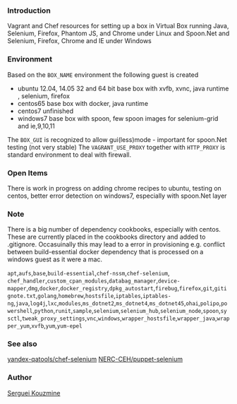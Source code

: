 ### Introduction
Vagrant and Chef resources for setting up a box in Virtual Box running Java, Selenium, Firefox, Phantom JS, and Chrome under Linux
and Spoon.Net and Selenium, Firefox, Chrome and IE under Windows

### Environment
Based on the `BOX_NAME` environment the following guest is created 

 - ubuntu 12.04, 14.05 32 and 64 bit
      base box with xvfb, xvnc, java runtime , selenium, firefox
 - centos65
      base box with docker, java runtime 
 - centos7 
      unfinished
 - windows7
      base box with spoon, few spoon images  for selenium-grid and ie,9,10,11

The `BOX_GUI` is recognized to allow gui(less)mode  - important for spoon.Net testing (not very stable)
The `VAGRANT_USE_PROXY` together with `HTTP_PROXY` is standard environment to deal with firewall. 


### Open Items 
There is work in progress on adding chrome recipes to ubuntu, testing on centos, better error detection on windows7, especially  with spoon.Net layer

### Note
There is a big number of dependency cookbooks, especially with centos. These are currently placed in the cookbooks directory and added to .gitignore. Occasuinally this may lead to a error in provisioning e.g. conflict between build-essential docker dependency that is processed on a windows guest as it were a mac.

`apt`,`aufs`,`base`,`build-essential`,`chef-nssm`,`chef-selenium`,
`chef_handler`,`custom_cpan_modules`,`databag_manager`,`device-mapper`,`dmg`,`docker`,`docker_registry`,`dpkg_autostart`,`firebug`,`firefox`,`git`,`gitignote.txt`,`golang`,`homebrew`,`hostsfile`,`iptables`,`iptables-ng`,`java`,`log4j`,`lxc`,`modules`,`ms_dotnet2`,`ms_dotnet4`,`ms_dotnet45`,`ohai`,`polipo`,`powershell`,`python`,`runit`,`sample`,`selenium`,`selenium_hub`,`selenium_node`,`spoon`,`sysctl`,`tweak_proxy_settings`,`vnc`,`windows`,`wrapper_hostsfile`,`wrapper_java`,`wrapper_yum`,`xvfb`,`yum`,`yum-epel`

### See also

[yandex-qatools/chef-selenium](https://github.com/yandex-qatools/chef-selenium)
[NERC-CEH/puppet-selenium](https://github.com/NERC-CEH/puppet-selenium)

### Author
[Serguei Kouzmine](kouzmine_serguei@yahoo.com)

